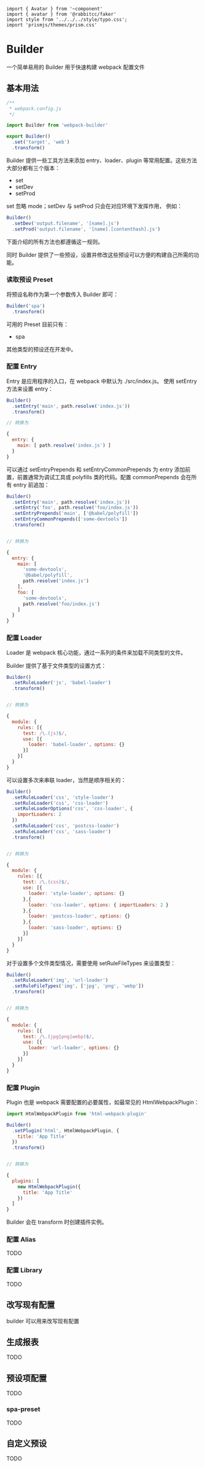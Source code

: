 ```code
import { Avatar } from '~component'
import { avatar } from '@rabbitcc/faker'
import style from '../../../style/typo.css';
import 'prismjs/themes/prism.css'
```

# Builder

一个简单易用的 Builder 用于快速构建 webpack 配置文件

## 基本用法

```js
/**
 * webpack.config.js
 */

import Builder from 'webpack-builder'

export Builder()
  .set('target', 'web')
  .transform()
```

Builder 提供一些工具方法来添加 entry、loader、plugin 等常用配置。这些方法大部分都有三个版本：

  - set
  - setDev
  - setProd

set 忽略 mode；setDev 与 setProd 只会在对应环境下发挥作用， 例如：

```js
Builder()
  .setDev('output.filename', '[name].js')
  .setProd('output.filename', '[name].[contenthash].js')
```

下面介绍的所有方法也都遵循这一规则。

同时 Builder 提供了一些预设，设置并修改这些预设可以方便的构建自己所需的功能。


### 读取预设 Preset

将预设名称作为第一个参数传入 Builder 即可：

```js
Builder('spa')
  .transform()
```

可用的 Preset 目前只有：

  - spa

其他类型的预设还在开发中。


### 配置 Entry

Entry 是应用程序的入口，在 webpack 中默认为 ./src/index.js。
使用 setEntry 方法来设置 entry：

```js
Builder()
  .setEntry('main', path.resolve('index.js'))
  .transform()

// 转换为

{
  entry: {
    main: [ path.resolve('index.js') ]
  }
}
```

可以通过 setEntryPrepends 和 setEntryCommonPrepends 为 entry 添加前置，前置通常为调试工具或 polyfills 类的代码。配置 commonPrepends 会在所有 entry 前追加：

```js
Builder()
  .setEntry('main', path.resolve('index.js'))
  .setEntry('foo', path.resolve('foo/index.js'))
  .setEntryPrepends('main', ['@babel/polyfill'])
  .setEntryCommonPrepends(['some-devtools'])
  .transform()


// 转换为

{
  entry: {
    main: [
      'some-devtools',
      '@babel/polyfill',
      path.resolve('index.js')
    ],
    foo: [
      'some-devtools',
      path.resolve('foo/index.js')
    ]
  }
}
```

### 配置 Loader

Loader 是 webpack 核心功能，通过一系列的条件来加载不同类型的文件。

Builder 提供了基于文件类型的设置方式：

```js
Builder()
  .setRuleLoader('js', 'babel-loader')
  .transform()


// 转换为

{
  module: {
    rules: [{
      test: /\.(js)$/,
      use: [{
        loader: 'babel-loader', options: {}
      }]
    }]
  }
}
```

可以设置多次来串联 loader，当然是顺序相关的：

```js
Builder()
  .setRuleLoader('css', 'style-loader')
  .setRuleLoader('css', 'css-loader')
  .setRuleLoaderOptions('css', 'css-loader', {
    importLoaders: 2
  })
  .setRuleLoader('css', 'postcss-loader')
  .setRuleLoader('css', 'sass-loader')
  .transform()


// 转换为

{
  module: {
    rules: [{
      test: /\.(css)$/,
      use: [{
        loader: 'style-loader', options: {}
      },{
        loader: 'css-loader', options: { importLoaders: 2 }
      },{
        loader: 'postcss-loader', options: {}
      },{
        loader: 'sass-loader', options: {}
      }]
    }]
  }
}
```

对于设置多个文件类型情况，需要使用 setRuleFileTypes 来设置类型：

```js
Builder()
  .setRuleLoader('img', 'url-loader')
  .setRuleFileTypes('img', ['jpg', 'png', 'webp'])
  .transform()


// 转换为

{
  module: {
    rules: [{
      test: /\.(jpg|png|webp)$/,
      use: [{
        loader: 'url-loader', options: {}
      }]
    }]
  }
}
```


### 配置 Plugin

Plugin 也是 webpack 需要配置的必要属性，如最常见的 HtmlWebpackPlugin：

```js
import HtmlWebpackPlugin from 'html-webpack-plugin'

Builder()
  .setPlugin('html', HtmlWebpackPlugin, {
    title: 'App Title'
  })
  .transform()


// 转换为

{
  plugins: [
    new HtmlWebpackPlugin({
      title: 'App Title'
    })
  ]
}

```

Builder 会在 transform 时创建插件实例。

### 配置 Alias

TODO

### 配置 Library

TODO

## 改写现有配置

builder 可以用来改写现有配置

## 生成报表

TODO

## 预设项配置

TODO

### spa-preset

TODO

## 自定义预设

TODO
